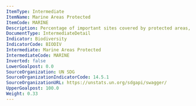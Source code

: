 ```yaml
---
ItemType: Intermediate
ItemName: Marine Areas Protected
ItemCode: MARINE
Description: Percentage of important sites covered by protected areas, marine
DocumentType: IntermediateDetail
Indicator: Biodiversity
IndicatorCode: BIODIV
Intermediate: Marine Areas Protected
IntermediateCode: MARINE
Inverted: false
LowerGoalpost: 0.0
SourceOrganization: UN SDG
SourceOrganizationIndicatorCode: 14.5.1
SourceOrganizationURL: https://unstats.un.org/sdgapi/swagger/
UpperGoalpost: 100.0
Weight: 0.33
---
```


